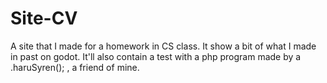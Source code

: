 # Site-CV

A site that I made for a homework in CS class. It show a bit of what I made in past on godot. It'll also contain a test with a php program made by a .haruSyren(); , a friend of mine.
